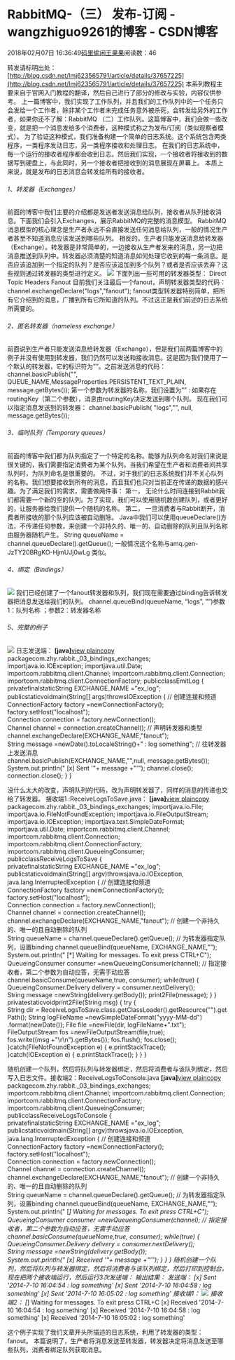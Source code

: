 
# RabbitMQ-（三） 发布-订阅 - wangzhiguo9261的博客 - CSDN博客


2018年02月07日 16:36:49[码里偷闲王果果](https://me.csdn.net/wangzhiguo9261)阅读数：46


转发请标明出处：[http://blog.csdn.net/lmj623565791/article/details/37657225](http://blog.csdn.net/lmj623565791/article/details/37657225)
本系列教程主要来自于官网入门教程的翻译，然后自己进行了部分的修改与实验，内容仅供参考。
上一篇博客中，我们实现了工作队列，并且我们的工作队列中的一个任务只会发给一个工作者，除非某个工作者未完成任务意外被杀死，会转发给另外的工作者，如果你还不了解：RabbitMQ
 （二）工作队列。这篇博客中，我们会做一些改变，就是把一个消息发给多个消费者，这种模式称之为发布/订阅（类似观察者模式）。
为了验证这种模式，我们准备构建一个简单的日志系统。这个系统包含两类程序，一类程序发动日志，另一类程序接收和处理日志。
在我们的日志系统中，每一个运行的接收者程序都会收到日志。然后我们实现，一个接收者将接收到的数据写到硬盘上，与此同时，另一个接收者把接收到的消息展现在屏幕上。
本质上来说，就是发布的日志消息会转发给所有的接收者。
###### 1、转发器（Exchanges）
前面的博客中我们主要的介绍都是发送者发送消息给队列，接收者从队列接收消息。下面我们会引入Exchanges，展示RabbitMQ的完整的消息模型。
RabbitMQ消息模型的核心理念是生产者永远不会直接发送任何消息给队列，一般的情况生产者甚至不知道消息应该发送到哪些队列。
相反的，生产者只能发送消息给转发器（Exchange）。转发器是非常简单的，一边接收从生产者发来的消息，另一边把消息推送到队列中。转发器必须清楚的知道消息如何处理它收到的每一条消息。是否应该追加到一个指定的队列？是否应该追加到多个队列？或者是否应该丢弃？这些规则通过转发器的类型进行定义。
![](https://img-blog.csdn.net/20140710154931102?watermark/2/text/aHR0cDovL2Jsb2cuY3Nkbi5uZXQvbG1qNjIzNTY1Nzkx/font/5a6L5L2T/fontsize/400/fill/I0JBQkFCMA==/dissolve/70/gravity/Center)
下面列出一些可用的转发器类型：
Direct
Topic
Headers
Fanout
目前我们关注最后一个fanout，声明转发器类型的代码：
channel.exchangeDeclare("logs","fanout");
fanout类型转发器特别简单，把所有它介绍到的消息，广播到所有它所知道的队列。不过这正是我们前述的日志系统所需要的。
###### 2、匿名转发器（nameless exchange）
前面说到生产者只能发送消息给转发器（Exchange），但是我们前两篇博客中的例子并没有使用到转发器，我们仍然可以发送和接收消息。这是因为我们使用了一个默认的转发器，它的标识符为””。之前发送消息的代码：
channel.basicPublish("", QUEUE_NAME,MessageProperties.PERSISTENT_TEXT_PLAIN, message.getBytes());
第一个参数为转发器的名称，我们设置为”” : 如果存在routingKey（第二个参数），消息由routingKey决定发送到哪个队列。
现在我们可以指定消息发送到的转发器：
channel.basicPublish( "logs","", null, message.getBytes());
###### 3、临时队列（Temporary queues）
前面的博客中我们都为队列指定了一个特定的名称。能够为队列命名对我们来说是很关键的，我们需要指定消费者为某个队列。当我们希望在生产者和消费者间共享队列时，为队列命名是很重要的。
不过，对于我们的日志系统我们并不关心队列的名称。我们想要接收到所有的消息，而且我们也只对当前正在传递的数据的感兴趣。为了满足我们的需求，需要做两件事：
第一， 无论什么时间连接到Rabbit我们都需要一个新的空的队列。为了实现，我们可以使用随机数创建队列，或者更好的，让服务器给我们提供一个随机的名称。
第二， 一旦消费者与Rabbit断开，消费者所接收的那个队列应该被自动删除。
Java中我们可以使用queueDeclare()方法，不传递任何参数，来创建一个非持久的、唯一的、自动删除的队列且队列名称由服务器随机产生。
String queueName = channel.queueDeclare().getQueue();
一般情况这个名称与amq.gen-JzTY20BRgKO-HjmUJj0wLg 类似。
###### 4、绑定（Bindings）
![](https://img-blog.csdn.net/20140710155416598?watermark/2/text/aHR0cDovL2Jsb2cuY3Nkbi5uZXQvbG1qNjIzNTY1Nzkx/font/5a6L5L2T/fontsize/400/fill/I0JBQkFCMA==/dissolve/70/gravity/Center)
我们已经创建了一个fanout转发器和队列，我们现在需要通过binding告诉转发器把消息发送给我们的队列。
channel.queueBind(queueName, “logs”, ””)参数1：队列名称 ；参数2：转发器名称

###### 5、完整的例子
![](https://img-blog.csdn.net/20140710155526704?watermark/2/text/aHR0cDovL2Jsb2cuY3Nkbi5uZXQvbG1qNjIzNTY1Nzkx/font/5a6L5L2T/fontsize/400/fill/I0JBQkFCMA==/dissolve/70/gravity/Center)
日志发送端：
**[java]**[view plain](http://blog.csdn.net/lmj623565791/article/details/37657225#)[copy](http://blog.csdn.net/lmj623565791/article/details/37657225#)
packagecom.zhy.rabbit._03_bindings_exchanges;
importjava.io.IOException;
importjava.util.Date;
importcom.rabbitmq.client.Channel;
importcom.rabbitmq.client.Connection;
importcom.rabbitmq.client.ConnectionFactory;
publicclassEmitLog
{
privatefinalstaticString EXCHANGE_NAME ="ex_log";
publicstaticvoidmain(String[] args)throwsIOException
{
// 创建连接和频道
ConnectionFactory factory =newConnectionFactory();
factory.setHost("localhost");
Connection connection = factory.newConnection();
Channel channel = connection.createChannel();
// 声明转发器和类型
channel.exchangeDeclare(EXCHANGE_NAME,"fanout");
String message =newDate().toLocaleString()+" : log something";
// 往转发器上发送消息
channel.basicPublish(EXCHANGE_NAME,"",null, message.getBytes());
System.out.println(" [x] Sent '"+ message +"'");
channel.close();
connection.close();
}
}

没什么太大的改变，声明队列的代码，改为声明转发器了，同样的消息的传递也交给了转发器。
接收端1 :ReceiveLogsToSave.java：
**[java]**[view plain](http://blog.csdn.net/lmj623565791/article/details/37657225#)[copy](http://blog.csdn.net/lmj623565791/article/details/37657225#)
packagecom.zhy.rabbit._03_bindings_exchanges;
importjava.io.File;
importjava.io.FileNotFoundException;
importjava.io.FileOutputStream;
importjava.io.IOException;
importjava.text.SimpleDateFormat;
importjava.util.Date;
importcom.rabbitmq.client.Channel;
importcom.rabbitmq.client.Connection;
importcom.rabbitmq.client.ConnectionFactory;
importcom.rabbitmq.client.QueueingConsumer;
publicclassReceiveLogsToSave
{
privatefinalstaticString EXCHANGE_NAME ="ex_log";
publicstaticvoidmain(String[] argv)throwsjava.io.IOException,
java.lang.InterruptedException
{
// 创建连接和频道
ConnectionFactory factory =newConnectionFactory();
factory.setHost("localhost");
Connection connection = factory.newConnection();
Channel channel = connection.createChannel();
channel.exchangeDeclare(EXCHANGE_NAME,"fanout");
// 创建一个非持久的、唯一的且自动删除的队列
String queueName = channel.queueDeclare().getQueue();
// 为转发器指定队列，设置binding
channel.queueBind(queueName, EXCHANGE_NAME,"");
System.out.println(" [*] Waiting for messages. To exit press CTRL+C");
QueueingConsumer consumer =newQueueingConsumer(channel);
// 指定接收者，第二个参数为自动应答，无需手动应答
channel.basicConsume(queueName,true, consumer);
while(true)
{
QueueingConsumer.Delivery delivery = consumer.nextDelivery();
String message =newString(delivery.getBody());
print2File(message);
}
}
privatestaticvoidprint2File(String msg)
{
try
{
String dir = ReceiveLogsToSave.class.getClassLoader().getResource("").getPath();
String logFileName =newSimpleDateFormat("yyyy-MM-dd")
.format(newDate());
File file =newFile(dir, logFileName+".txt");
FileOutputStream fos =newFileOutputStream(file,true);
fos.write((msg +"\r\n").getBytes());
fos.flush();
fos.close();
}catch(FileNotFoundException e)
{
e.printStackTrace();
}catch(IOException e)
{
e.printStackTrace();
}
}
}

随机创建一个队列，然后将队列与转发器绑定，然后将消费者与该队列绑定，然后写入日志文件。接收端2：ReceiveLogsToConsole.java
**[java]**[view plain](http://blog.csdn.net/lmj623565791/article/details/37657225#)[copy](http://blog.csdn.net/lmj623565791/article/details/37657225#)
packagecom.zhy.rabbit._03_bindings_exchanges;
importcom.rabbitmq.client.Channel;
importcom.rabbitmq.client.Connection;
importcom.rabbitmq.client.ConnectionFactory;
importcom.rabbitmq.client.QueueingConsumer;
publicclassReceiveLogsToConsole
{
privatefinalstaticString EXCHANGE_NAME ="ex_log";
publicstaticvoidmain(String[] argv)throwsjava.io.IOException,
java.lang.InterruptedException
{
// 创建连接和频道
ConnectionFactory factory =newConnectionFactory();
factory.setHost("localhost");
Connection connection = factory.newConnection();
Channel channel = connection.createChannel();
channel.exchangeDeclare(EXCHANGE_NAME,"fanout");
// 创建一个非持久的、唯一的且自动删除的队列
String queueName = channel.queueDeclare().getQueue();
// 为转发器指定队列，设置binding
channel.queueBind(queueName, EXCHANGE_NAME,"");
System.out.println(" [*] Waiting for messages. To exit press CTRL+C");
QueueingConsumer consumer =newQueueingConsumer(channel);
// 指定接收者，第二个参数为自动应答，无需手动应答
channel.basicConsume(queueName,true, consumer);
while(true)
{
QueueingConsumer.Delivery delivery = consumer.nextDelivery();
String message =newString(delivery.getBody());
System.out.println(" [x] Received '"+ message +"'");
}
}
}
随机创建一个队列，然后将队列与转发器绑定，然后将消费者与该队列绑定，然后打印到控制台。现在把两个接收端运行，然后运行3次发送端：
输出结果：
发送端：
[x] Sent '2014-7-10 16:04:54 : log something'
[x] Sent '2014-7-10 16:04:58 : log something'
[x] Sent '2014-7-10 16:05:02 : log something'
接收端1：
![](https://img-blog.csdn.net/20140710160436453?watermark/2/text/aHR0cDovL2Jsb2cuY3Nkbi5uZXQvbG1qNjIzNTY1Nzkx/font/5a6L5L2T/fontsize/400/fill/I0JBQkFCMA==/dissolve/70/gravity/Center)
接收端2：
[*] Waiting for messages. To exit press CTRL+C
[x] Received '2014-7-10 16:04:54 : log something'
[x] Received '2014-7-10 16:04:58 : log something'
[x] Received '2014-7-10 16:05:02 : log something'

这个例子实现了我们文章开头所描述的日志系统，利用了转发器的类型：fanout。
本篇说明了，生产者将消息发送至转发器，转发器决定将消息发送至哪些队列，消费者绑定队列获取消息。

